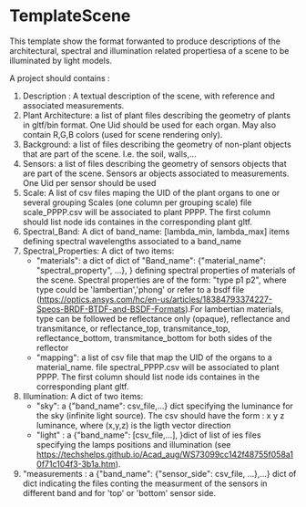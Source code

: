# TemplateScene

This template show the format forwanted to produce descriptions of the architectural, spectral and illumination related propertiesa of a scene
 to be illuminated by light models.

A project should contains :
1) Description : A textual description of the scene, with reference and associated measurements.
2) Plant Architecture: a list of plant files describing the geometry of plants in gltf/bin format. One Uid should be used for each organ.
	May also contain R,G,B colors (used for scene rendering only).
3) Background: a list of files describing the geometry of non-plant objects that are part of the scene. I.e. the soil, walls,...
4) Sensors: a list of files describing the geometry of sensors objects that are part of the scene. Sensors ar objects associated to measurements. 
	One Uid per sensor should be used
4) Scale: A list of csv files maping the UID of the plant organs to one or several grouping Scales (one column per grouping scale)
   file scale_PPPP.csv will be associated to plant PPPP. The first column should list node ids containes in the corresponding plant gltf.
5) Spectral_Band: A dict of band_name: [lambda_min, lambda_max] items defining spectral wavelengths associated to a band_name
6) Spectral_Properties: A dict of two items: 
	- "materials": a dict of dict of  "Band_name": {"material_name": "spectral_property", ...}, } 
		defining spectral properties of materials of the scene. Spectral properties are of the form: "type p1 p2", where type
could be 'lambertian','phong' or refer to a bsdf file (https://optics.ansys.com/hc/en-us/articles/18384793374227-Speos-BRDF-BTDF-and-BSDF-Formats).For lambertian materials, type can be followed be reflectance only (opaque), reflectance and transmitance, or reflectance_top, transmitance_top, reflectance_bottom, transmitance_bottom for both sides of the reflector
	- "mapping": a list of csv file that map the UID of the organs to a material_name.
		 file spectral_PPPP.csv will be associated to plant PPPP. The first column should list node ids containes in the corresponding plant gltf.
7) Illumination: A dict of two items:
	- "sky": a {"band_name": csv_file,...} dict specifying the luminance for the sky (infinite light source). The csv should have the form : x y z luminance, where (x,y,z) is the ligth vector direction
	- "light" : a {"band_name": [csv_file,...], }dict of list of ies files specifying the lamps positions and illumination (see https://techshelps.github.io/Acad_aug/WS73099cc142f48755f058a10f71c104f3-3b1a.htm). 
8) "measurements : a {"band_name": {"sensor_side": csv_file, ...},...} dict of dict indicating the files conting the measurment of the sensors in different band and for 'top' or 'bottom' sensor side.
